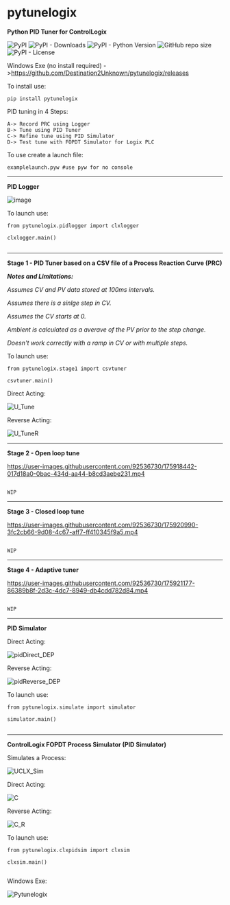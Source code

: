 # pytunelogix
**Python PID Tuner for ControlLogix**

![PyPI](https://img.shields.io/pypi/v/pytunelogix?label=pypi%20package)
![PyPI - Downloads](https://img.shields.io/pypi/dm/pytunelogix)
![PyPI - Python Version](https://img.shields.io/pypi/pyversions/pytunelogix)
![GitHub repo size](https://img.shields.io/github/repo-size/destination2unknown/pytunelogix)
![PyPI - License](https://img.shields.io/pypi/l/pytunelogix)

Windows Exe (no install required) ->https://github.com/Destination2Unknown/pytunelogix/releases

To install use:

```
pip install pytunelogix
```


PID tuning in 4 Steps:
```
A-> Record PRC using Logger
B-> Tune using PID Tuner
C-> Refine tune using PID Simulator
D-> Test tune with FOPDT Simulator for Logix PLC
```


To use create a launch file:

```
examplelaunch.pyw #use pyw for no console
```

_________________________________________________________________________________________________________________________
**PID Logger**



![image](https://user-images.githubusercontent.com/92536730/175526532-df3cdb2c-1b42-4380-8b6f-d4f060a3194b.png)




To launch use:
```
from pytunelogix.pidlogger import clxlogger

clxlogger.main()
    
```


_________________________________________________________________________________________________________________________
**Stage 1 - PID Tuner based on a CSV file of a Process Reaction Curve (PRC)**

***Notes and Limitations:***

_Assumes CV and PV data stored at 100ms intervals._

_Assumes there is a sinlge step in CV._

_Assumes the CV starts at 0._

_Ambient is calculated as a averave of the PV prior to the step change._

_Doesn't work correctly with a ramp in CV or with multiple steps._





To launch use:
```
from pytunelogix.stage1 import csvtuner

csvtuner.main()

```

Direct Acting:

![U_Tune](https://user-images.githubusercontent.com/92536730/179394923-8757a7b9-d1d6-482b-8bd3-8b4769937206.PNG)



Reverse Acting:

![U_TuneR](https://user-images.githubusercontent.com/92536730/179394927-d35f3e2f-943c-41cc-bfff-cfee028a821f.PNG)




_________________________________________________________________________________________________________________________
**Stage 2 - Open loop tune**





https://user-images.githubusercontent.com/92536730/175918442-017d18a0-0bac-434d-aa44-b8cd3aebe231.mp4




```

WIP

```



_________________________________________________________________________________________________________________________
**Stage 3 - Closed loop tune**



https://user-images.githubusercontent.com/92536730/175920990-3fc2cb66-9d08-4c67-aff7-ff410345f9a5.mp4




```

WIP

```



_________________________________________________________________________________________________________________________
**Stage 4 - Adaptive tuner**




https://user-images.githubusercontent.com/92536730/175921177-86389b8f-2d3c-4dc7-8949-db4cdd782d84.mp4




```

WIP

```

_________________________________________________________________________________________________________________________
**PID Simulator**


Direct Acting:


![pidDirect_DEP](https://user-images.githubusercontent.com/92536730/179607882-859fc354-03c9-4c69-ab1f-6a47c6e74943.PNG)




Reverse Acting:


![pidReverse_DEP](https://user-images.githubusercontent.com/92536730/179607844-f2728155-9c8a-43e7-8710-8e27b0bacc47.PNG)




To launch use:
```
from pytunelogix.simulate import simulator

simulator.main()
    
```


_________________________________________________________________________________________________________________________
**ControlLogix FOPDT Process Simulator (PID Simulator)**


Simulates a Process:


![UCLX_Sim](https://user-images.githubusercontent.com/92536730/179607984-aaea90ac-85dc-491c-8842-8aad5e23370a.png)



Direct Acting:

![C](https://user-images.githubusercontent.com/92536730/179394941-54fdb56b-a777-4f8d-bde2-d7c2dd7c5a5f.PNG)



Reverse Acting:


![C_R](https://user-images.githubusercontent.com/92536730/179394946-eb06bedd-3006-422f-91c2-66463b97bd0c.PNG)




To launch use:
```
from pytunelogix.clxpidsim import clxsim

clxsim.main()
    
```


Windows Exe:


![Pytunelogix](https://user-images.githubusercontent.com/92536730/183046630-5fb861b3-9824-4276-b7f5-1afa51b1236c.PNG)
